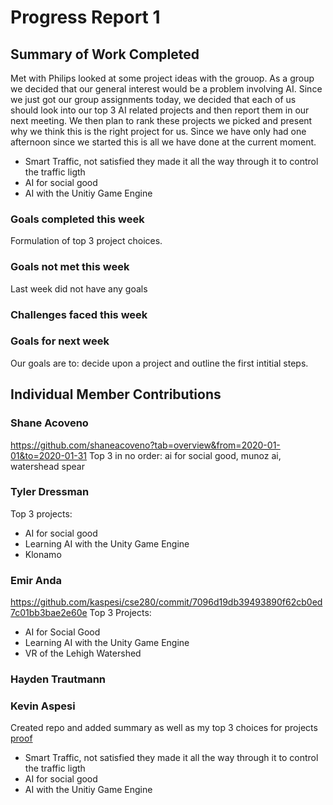 # Progress Report 1
## Summary of Work Completed
Met with Philips looked at some project ideas with the grouop.  As a group we decided that our general interest would be a problem involving AI.  Since we just got our group assignments today, we decided that each of us should look into our top 3 AI related projects and then report them in our next meeting.  We then plan to rank these projects we picked and present why we think this is the right project for us.  Since we have only had one afternoon since we started this is all we have done at the current moment.  

- Smart Traffic, not satisfied they made it all the way through it to control the traffic ligth 
- AI for social good
- AI with the Unitiy Game Engine 

### Goals completed this week
Formulation of top 3 project choices.

### Goals not met this week 
Last week did not have any goals

### Challenges faced this week

### Goals for next week
Our goals are to: decide upon a project and outline the first intitial steps.

## Individual Member Contributions

### Shane Acoveno
https://github.com/shaneacoveno?tab=overview&from=2020-01-01&to=2020-01-31 
Top 3 in no order:
ai for social good,
munoz ai,
watershead spear

### Tyler Dressman

Top 3 projects:
- AI for social good
- Learning AI with the Unity Game Engine
- Klonamo

### Emir Anda
https://github.com/kaspesi/cse280/commit/7096d19db39493890f62cb0ed7c01bb3bae2e60e
Top 3 Projects:
- AI for Social Good
- Learning AI with the Unity Game Engine
- VR of the Lehigh Watershed 

### Hayden Trautmann

### Kevin Aspesi
Created repo and added summary as well as my top 3 choices for projects [proof](https://github.com/kaspesi/cse280/commit/267493c9aed266e9a8df869a89fef86100969009)
- Smart Traffic, not satisfied they made it all the way through it to control the traffic ligth
- AI for social good
- AI with the Unitiy Game Engine

